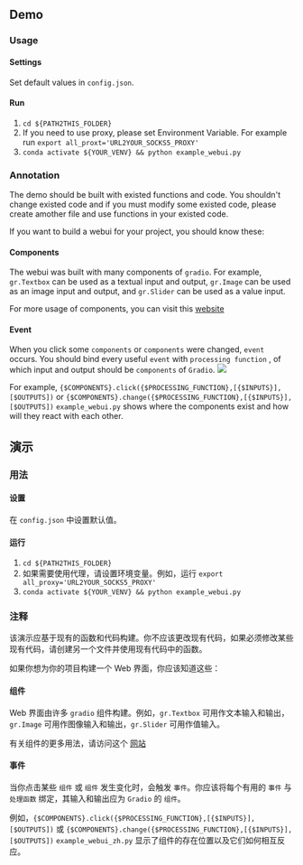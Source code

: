 ## Demo
### Usage
#### Settings
Set default values in `config.json`. 
#### Run
1. `cd ${PATH2THIS_FOLDER}`
2. If you need to use proxy, please set Environment Variable. For example run `export all_proxt='URL2YOUR_SOCKS5_PROXY'`
3. `conda activate ${YOUR_VENV} && python example_webui.py`
### Annotation
The demo should be built with existed functions and code. You shouldn't change existed code and if you must modify some existed code, please create amother file and use functions in your existed code. 

If you want to build a webui for your project, you should know these:
#### Components
The webui was built with many components of `gradio`. For example, `gr.Textbox` can be used as a textual input and output, `gr.Image` can be used as an image input and output, and `gr.Slider` can be used as a value input. 

For more usage of components, you can visit this [website](https://www.gradio.app/docs/gradio/blocks) 

#### Event
When you click some `components` or `components` were changed, `event` occurs. You should bind every useful `event` with `processing function` , of which input and output should be `components` of `Gradio`. 
![](./resource/image1.png)

For example, `{$COMPONENTS}.click({$PROCESSING_FUNCTION},[{$INPUTS}],[$OUTPUTS])` or `{$COMPONENTS}.change({$PROCESSING_FUNCTION},[{$INPUTS}],[$OUTPUTS])`
`example_webui.py` shows where the components exist and how will they react with each other.

## 演示
### 用法
#### 设置
在 `config.json` 中设置默认值。
#### 运行
1. `cd ${PATH2THIS_FOLDER}`
2. 如果需要使用代理，请设置环境变量。例如，运行 `export all_proxy='URL2YOUR_SOCKS5_PROXY'`
3. `conda activate ${YOUR_VENV} && python example_webui.py`
### 注释
该演示应基于现有的函数和代码构建。你不应该更改现有代码，如果必须修改某些现有代码，请创建另一个文件并使用现有代码中的函数。

如果你想为你的项目构建一个 Web 界面，你应该知道这些：
#### 组件
Web 界面由许多 `gradio` 组件构建。例如，`gr.Textbox` 可用作文本输入和输出，`gr.Image` 可用作图像输入和输出，`gr.Slider` 可用作值输入。

有关组件的更多用法，请访问这个 [网站](https://www.gradio.app/docs/gradio/blocks)

#### 事件
当你点击某些 `组件` 或 `组件` 发生变化时，会触发 `事件`。你应该将每个有用的 `事件` 与 `处理函数` 绑定，其输入和输出应为 `Gradio` 的 `组件`。

例如，`{$COMPONENTS}.click({$PROCESSING_FUNCTION},[{$INPUTS}],[$OUTPUTS])` 或 `{$COMPONENTS}.change({$PROCESSING_FUNCTION},[{$INPUTS}],[$OUTPUTS])`
`example_webui_zh.py` 显示了组件的存在位置以及它们如何相互反应。
